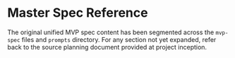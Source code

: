 # Master Spec Reference

The original unified MVP spec content has been segmented across the `mvp-spec` files and `prompts` directory. For any section not yet expanded, refer back to the source planning document provided at project inception.
